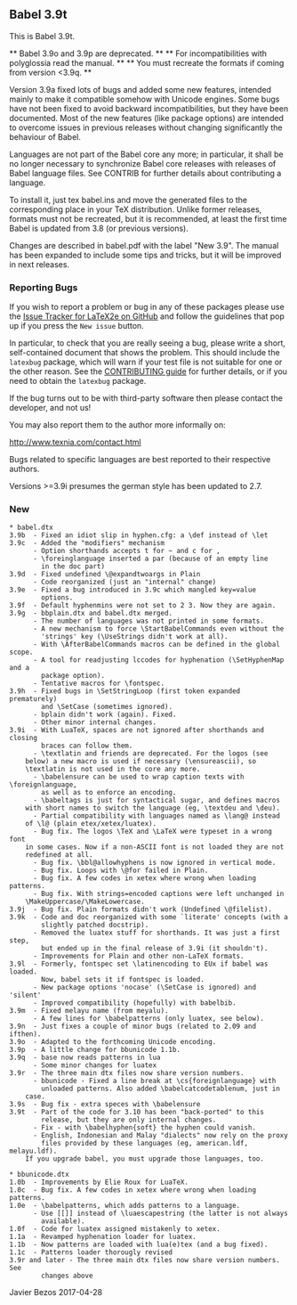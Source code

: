 ## Babel 3.9t


This is Babel 3.9t.

** Babel 3.9o and 3.9p are deprecated.                         **
** For incompatibilities with polyglossia read the manual.     **
** You must recreate the formats if coming from version <3.9q. **

Version 3.9a fixed lots of bugs and added some new features, intended mainly to make it compatible somehow with Unicode engines. Some bugs have not been fixed to avoid backward incompatibilities, but they have been documented. Most of the new features (like package options) are intended to overcome issues in previous releases without changing significantly the behaviour of Babel.

Languages are not part of the Babel core any more; in particular, it shall be no longer necessary to synchronize Babel core releases with releases of Babel language files. See CONTRIB for further details about contributing a language.

To install it, just tex babel.ins and move the generated files to the corresponding place in your TeX distribution. Unlike former releases, formats must not be recreated, but it is recommended, at least the first time Babel is updated from 3.8 (or previous versions).

Changes are described in babel.pdf with the label "New 3.9". The manual has been expanded to include some tips and tricks, but it will be improved in next releases.


### Reporting Bugs

If you wish to report a problem or bug in any of these packages please use the [Issue Tracker for LaTeX2e on GitHub](https://github.com/latex3/latex2e/issues) and follow the guidelines that pop up if you press the `New issue` button.


In particular, to check that you are really seeing a bug, please write a short, self-contained document that shows the problem. This should include the `latexbug` package, which will warn if your test file is not suitable for one or the other reason. See the [CONTRIBUTING guide](https://github.com/latex3/latex2e/blob/master/CONTRIBUTING.md) for further details, or if you need to obtain the `latexbug` package.

If the bug turns out to be with third-party software then please contact the developer, and not us!


You may also report them to the author more informally on:

   http://www.texnia.com/contact.html

Bugs related to specific languages are best reported to their
respective authors.

Versions >=3.9i presumes the german style has been updated to 2.7.


### New

```
* babel.dtx
3.9b  - Fixed an idiot slip in hyphen.cfg: a \def instead of \let
3.9c  - Added the "modifiers" mechanism
      - Option shorthands accepts t for ~ and c for ,
      - \foreinglanguage inserted a par (because of an empty line
        in the doc part)
3.9d  - Fixed undefined \@expandtwoargs in Plain
      - Code reorganized (just an "internal" change)
3.9e  - Fixed a bug introduced in 3.9c which mangled key=value
        options.
3.9f  - Default hyphenmins were not set to 2 3. Now they are again.
3.9g  - bbplain.dtx and babel.dtx merged.
      - The number of languages was not printed in some formats.
      - A new mechanism to force \StartBabelCommands even without the
        'strings' key (\UseStrings didn't work at all).
      - With \AfterBabelCommands macros can be defined in the global scope.
      - A tool for readjusting lccodes for hyphenation (\SetHyphenMap and a
        package option).
      - Tentative macros for \fontspec.
3.9h  - Fixed bugs in \SetStringLoop (first token expanded prematurely)
        and \SetCase (sometimes ignored).
      - bplain didn't work (again). Fixed.
      - Other minor internal changes.
3.9i  - With LuaTeX, spaces are not ignored after shorthands and closing
        braces can follow them.
      - \textlatin and friends are deprecated. For the logos (see
	below) a new macro is used if necessary (\ensureascii), so
	\textlatin is not used in the core any more.
      - \babelensure can be used to wrap caption texts with \foreignlanguage,
        as well as to enforce an encoding.
      - \babeltags is just for syntactical sugar, and defines macros
	with short names to switch the language (eg, \textdeu and \deu).
      - Partial compatibility with languages named as \lang@ instead
	of \l@ (plain etex/xetex/luatex).
      - Bug fix. The logos \TeX and \LaTeX were typeset in a wrong font
	in some cases. Now if a non-ASCII font is not loaded they are not
	redefined at all.
      - Bug fix. \bbl@allowhyphens is now ignored in vertical mode.
      - Bug fix. Loops with \@for failed in Plain.
      - Bug fix. A few codes in xetex where wrong when loading patterns.
      - Bug fix. With strings=encoded captions were left unchanged in
	\MakeUppercase/\MakeLowercase.
3.9j  - Bug fix. Plain formats didn't work (Undefined \@filelist).
3.9k  - Code and doc reorganized with some `literate' concepts (with a
        slightly patched docstrip).
      - Removed the luatex stuff for shorthands. It was just a first step,
        but ended up in the final release of 3.9i (it shouldn't).
      - Improvements for Plain and other non-LaTeX formats.
3.9l  - Formerly, fontspec set \latinencoding to EUx if babel was loaded.
        Now, babel sets it if fontspec is loaded.
      - New package options 'nocase' (\SetCase is ignored) and 'silent'
      - Improved compatibility (hopefully) with babelbib.
3.9m  - Fixed melayu name (from meyalu).
      - A few lines for \babelpatterns (only luatex, see below).
3.9n  - Just fixes a couple of minor bugs (related to 2.09 and ifthen).
3.9o  - Adapted to the forthcoming Unicode encoding.
3.9p  - A little change for bbunicode 1.1b.
3.9q  - base now reads patterns in lua
      - Some minor changes for luatex
3.9r  - The three main dtx files now share version numbers.
      - bbunicode - Fixed a line break at \cs{foreignlanguage} with
        unloaded patterns. Also added \babelcatcodetablenum, just in
	case.
3.9s  - Bug fix - extra speces with \babelensure
3.9t  - Part of the code for 3.10 has been "back-ported" to this
        release, but they are only internal changes.
      - Fix - with \babelhyphen{soft} the hyphen could vanish.
      - English, Indonesian and Malay "dialects" now rely on the proxy
        files provided by these languages (eg, american.ldf, melayu.ldf).
	If you upgrade babel, you must upgrade those languages, too.

* bbunicode.dtx
1.0b  - Improvements by Elie Roux for LuaTeX.
1.0c  - Bug fix. A few codes in xetex where wrong when loading patterns.
1.0e  - \babelpatterns, which adds patterns to a language.
      - Use [[]] instead of \luaescapestring (the latter is not always
        available).
1.0f  - Code for luatex assigned mistakenly to xetex.
1.1a  - Revamped hyphenation loader for luatex.
1.1b  - Now patterns are loaded with lua(e)tex (and a bug fixed).
1.1c  - Patterns loader thorougly revised
3.9r and later - The three main dtx files now share version numbers. See
        changes above    
```



Javier Bezos
2017-04-28

